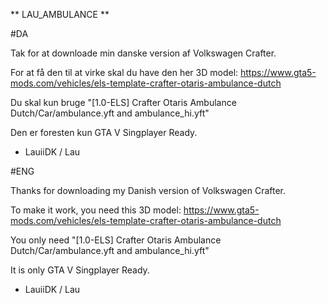 ** LAU_AMBULANCE **

#DA

Tak for at downloade min danske version af Volkswagen Crafter.

For at få den til at virke skal du have den her 3D model: https://www.gta5-mods.com/vehicles/els-template-crafter-otaris-ambulance-dutch

Du skal kun bruge "[1.0-ELS] Crafter Otaris Ambulance Dutch/Car/ambulance.yft and ambulance_hi.yft"

Den er foresten kun GTA V Singplayer Ready.

- LauiiDK / Lau

#ENG

Thanks for downloading my Danish version of Volkswagen Crafter.

To make it work, you need this 3D model: https://www.gta5-mods.com/vehicles/els-template-crafter-otaris-ambulance-dutch

You only need "[1.0-ELS] Crafter Otaris Ambulance Dutch/Car/ambulance.yft and ambulance_hi.yft"

It is only GTA V Singplayer Ready.

- LauiiDK / Lau